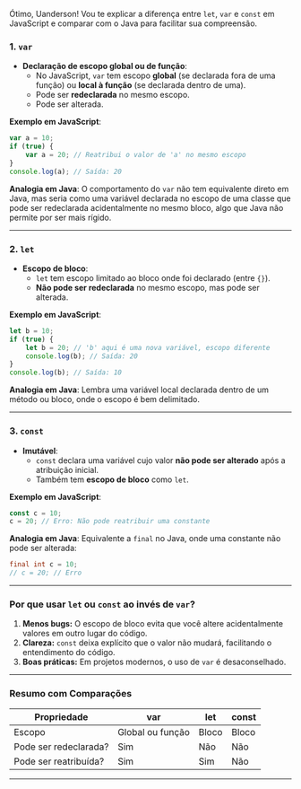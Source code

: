 Ótimo, Uanderson! Vou te explicar a diferença entre `let`, `var` e `const` em JavaScript e comparar com o Java para facilitar sua compreensão.

### **1. `var`**

- **Declaração de escopo global ou de função**:
  - No JavaScript, `var` tem escopo **global** (se declarada fora de uma função) ou **local à função** (se declarada dentro de uma).
  - Pode ser **redeclarada** no mesmo escopo.
  - Pode ser alterada.

**Exemplo em JavaScript**:

```javascript
var a = 10;
if (true) {
    var a = 20; // Reatribui o valor de 'a' no mesmo escopo
}
console.log(a); // Saída: 20
```

**Analogia em Java**:
O comportamento do `var` não tem equivalente direto em Java, mas seria como uma variável declarada no escopo de uma classe que pode ser redeclarada acidentalmente no mesmo bloco, algo que Java não permite por ser mais rígido.

---

### **2. `let`**

- **Escopo de bloco**:
  - `let` tem escopo limitado ao bloco onde foi declarado (entre `{}`).
  - **Não pode ser redeclarada** no mesmo escopo, mas pode ser alterada.

**Exemplo em JavaScript**:

```javascript
let b = 10;
if (true) {
    let b = 20; // 'b' aqui é uma nova variável, escopo diferente
    console.log(b); // Saída: 20
}
console.log(b); // Saída: 10
```

**Analogia em Java**:
Lembra uma variável local declarada dentro de um método ou bloco, onde o escopo é bem delimitado.

---

### **3. `const`**

- **Imutável**:
  - `const` declara uma variável cujo valor **não pode ser alterado** após a atribuição inicial.
  - Também tem **escopo de bloco** como `let`.

**Exemplo em JavaScript**:

```javascript
const c = 10;
c = 20; // Erro: Não pode reatribuir uma constante
```

**Analogia em Java**:
Equivalente a `final` no Java, onde uma constante não pode ser alterada:

```java
final int c = 10;
// c = 20; // Erro
```

---

### **Por que usar `let` ou `const` ao invés de `var`?**

1. **Menos bugs:** O escopo de bloco evita que você altere acidentalmente valores em outro lugar do código.
2. **Clareza:** `const` deixa explícito que o valor não mudará, facilitando o entendimento do código.
3. **Boas práticas:** Em projetos modernos, o uso de `var` é desaconselhado.

---

### Resumo com Comparações

| **Propriedade**      | **var**           | **let**           | **const**         |
|-----------------------|-------------------|-------------------|-------------------|
| Escopo               | Global ou função | Bloco             | Bloco             |
| Pode ser redeclarada? | Sim               | Não               | Não               |
| Pode ser reatribuída? | Sim               | Sim               | Não               |

---

